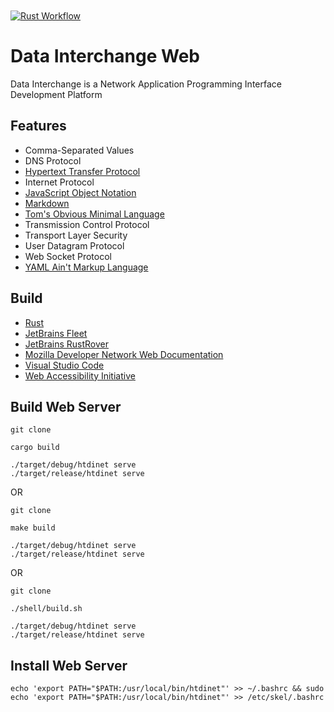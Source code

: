 [CommonMark]:https://commonmark.org/
[Fleet]: https://jetbrains.com/fleet
[HTTP]: https://developer.mozilla.org/en-US/docs/Web/HTTP
[JSON]: https://www.json.org/json-en.html
[MDN]: https://developer.mozilla.org/en-US/docs/Web/API
[Rust Language]: https://rust-lang.org
[RustRover]: https://jetbrains.com/rust
[TOML]: https://toml.io/en/
[VSCode]: https://code.visualstudio.com/docs
[YAML]: https://yaml.org/
[WAI-ARIA]: https://www.w3.org/WAI/ARIA/apg/patterns/

<a href="https://github.com/HyaenaTechnologies/data-interchange-web">
  <h1>
    <picture>
      <img src="https://github.com/HyaenaTechnologies/data-interchange-web/blob/main/assets/di_markdown.png" alt="">
    </picture>
  </h1>
</a>

[![Rust Workflow](https://github.com/HyaenaTechnologies/data-interchange-web/actions/workflows/rust.yml/badge.svg)](https://github.com/HyaenaTechnologies/data-interchange-web/actions/workflows/rust.yml)

# Data Interchange Web

Data Interchange is a Network Application Programming Interface Development Platform

## Features

- Comma-Separated Values
- DNS Protocol
- [Hypertext Transfer Protocol][HTTP]
- Internet Protocol
- [JavaScript Object Notation][JSON]
- [Markdown][CommonMark]
- [Tom's Obvious Minimal Language][TOML]
- Transmission Control Protocol
- Transport Layer Security
- User Datagram Protocol
- Web Socket Protocol
- [YAML Ain't Markup Language][YAML]

## Build

- [Rust][Rust Language]
- [JetBrains Fleet][Fleet]
- [JetBrains RustRover][RustRover]
- [Mozilla Developer Network Web Documentation][MDN]
- [Visual Studio Code][VSCode]
- [Web Accessibility Initiative][WAI-ARIA]

## Build Web Server

```shell
git clone

cargo build

./target/debug/htdinet serve
./target/release/htdinet serve
```

OR

```shell
git clone

make build

./target/debug/htdinet serve
./target/release/htdinet serve
```

OR

```shell
git clone

./shell/build.sh

./target/debug/htdinet serve
./target/release/htdinet serve
```

## Install Web Server

```shell
echo 'export PATH="$PATH:/usr/local/bin/htdinet"' >> ~/.bashrc && sudo echo 'export PATH="$PATH:/usr/local/bin/htdinet"' >> /etc/skel/.bashrc
```